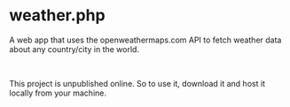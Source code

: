 # weather.php
 A web app that uses the openweathermaps.com API to fetch weather data about any country/city in the world.
 
 <br>
 
 This project is unpublished online. So to use it, download it and host it locally from your machine.
